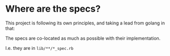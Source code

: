 # Where are the specs?

This project is following its own principles,  and taking a lead from golang in that:

The specs are co-located as much as possible with their implementation.

I.e. they are in `lib/**/*_spec.rb`
